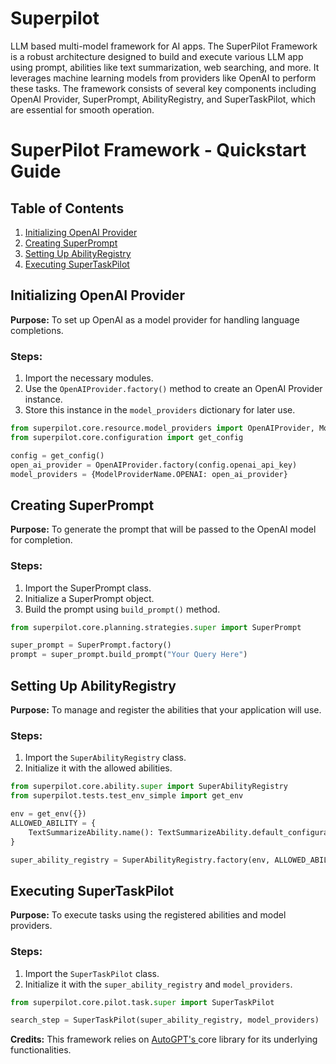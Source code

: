 # Superpilot
LLM based multi-model framework for AI apps. The SuperPilot Framework is a robust architecture designed to 
build and execute various LLM app using prompt, abilities like text summarization, web searching, and more. 
It leverages machine learning models from providers like OpenAI to perform these tasks. The framework consists of 
several key components including OpenAI Provider, SuperPrompt, AbilityRegistry, and SuperTaskPilot, which are essential for smooth operation.

# SuperPilot Framework - Quickstart Guide

## Table of Contents
1. [Initializing OpenAI Provider](#initializing-openai-provider)
2. [Creating SuperPrompt](#creating-superprompt)
3. [Setting Up AbilityRegistry](#setting-up-abilityregistry)
4. [Executing SuperTaskPilot](#executing-supertaskpilot)

## Initializing OpenAI Provider

**Purpose:** To set up OpenAI as a model provider for handling language completions.

### Steps:
1. Import the necessary modules.
2. Use the `OpenAIProvider.factory()` method to create an OpenAI Provider instance.
3. Store this instance in the `model_providers` dictionary for later use.

```python
from superpilot.core.resource.model_providers import OpenAIProvider, ModelProviderName
from superpilot.core.configuration import get_config

config = get_config()
open_ai_provider = OpenAIProvider.factory(config.openai_api_key)
model_providers = {ModelProviderName.OPENAI: open_ai_provider}
```

## Creating SuperPrompt

**Purpose:** To generate the prompt that will be passed to the OpenAI model for completion.

### Steps:
1. Import the SuperPrompt class.
2. Initialize a SuperPrompt object.
3. Build the prompt using `build_prompt()` method.

```python
from superpilot.core.planning.strategies.super import SuperPrompt

super_prompt = SuperPrompt.factory()
prompt = super_prompt.build_prompt("Your Query Here")
```

## Setting Up AbilityRegistry

**Purpose:** To manage and register the abilities that your application will use.

### Steps:
1. Import the `SuperAbilityRegistry` class.
2. Initialize it with the allowed abilities.

```python
from superpilot.core.ability.super import SuperAbilityRegistry
from superpilot.tests.test_env_simple import get_env

env = get_env({})
ALLOWED_ABILITY = {
    TextSummarizeAbility.name(): TextSummarizeAbility.default_configuration,
}

super_ability_registry = SuperAbilityRegistry.factory(env, ALLOWED_ABILITY)
```

## Executing SuperTaskPilot

**Purpose:** To execute tasks using the registered abilities and model providers.

### Steps:
1. Import the `SuperTaskPilot` class.
2. Initialize it with the `super_ability_registry` and `model_providers`.

```python
from superpilot.core.pilot.task.super import SuperTaskPilot

search_step = SuperTaskPilot(super_ability_registry, model_providers)
```


**Credits:** This framework relies on [AutoGPT's ](https://github.com/Significant-Gravitas/Auto-GPT) core library for its underlying functionalities.
